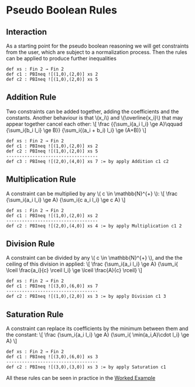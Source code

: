 Pseudo Boolean Rules
============

Interaction
-----------------------------

As a starting point for the pseudo boolean reasoning we will get constraints from the user, which are subject to a normalization process. Then the rules can be applied to produce further inequalities

```lean
def xs : Fin 2 → Fin 2
def c1 : PBIneq ![(1,0),(2,0)] xs 2
def c2 : PBIneq ![(1,0),(2,0)] xs 5
```


Addition Rule
-----------------------------
Two constraints can be added together, adding the coefficients and the constants. Another behaviour is that \\(x_i\\) and \\(\overline{x_i}\\) that may appear together cancel each other:
\\[ \frac
    {{\sum_i{a_i l_i} \ge A}\qquad {\sum_i{b_i l_i} \ge B}}
    {\sum_i{(a_i + b_i) l_i} \ge (A+B)}
\\]

```lean
def xs : Fin 2 → Fin 2
def c1 : PBIneq ![(1,0),(2,0)] xs 2
def c2 : PBIneq ![(1,0),(2,0)] xs 5
-----------------------------------
def c3 : PBIneq ![(2,0),(4,0)] xs 7 := by apply Addition c1 c2
```

Multiplication Rule
-----------------------------
A constraint can be multiplied by any \\( c \in \mathbb{N}^{+} \\):
\\[ \frac
    {\sum_i{a_i l_i} \ge A}
    {\sum_i{c a_i l_i} \ge c A}
\\]

```lean
def xs : Fin 2 → Fin 2
def c1 : PBIneq ![(1,0),(2,0)] xs 2
-----------------------------------
def c2 : PBIneq ![(2,0),(4,0)] xs 4 := by apply Multiplication c1 2
```

Division Rule
-----------------------------
A constraint can be divided by any \\( c \in \mathbb{N}^{+} \\), and the the ceiling of this division in applied:
\\[ \frac
    {\sum_i{a_i l_i} \ge A}
    {\sum_i{ \lceil \frac{a_i}{c} \rceil l_i} \ge \lceil \frac{A}{c} \rceil}
\\]

```lean
def xs : Fin 2 → Fin 2
def c1 : PBIneq ![(3,0),(6,0)] xs 7
-----------------------------------
def c2 : PBIneq ![(1,0),(2,0)] xs 3 := by apply Division c1 3
```

Saturation Rule
-----------------------------
A constraint can replace its coefficients by the minimum between them and the constant:
\\[ \frac
    {\sum_i{a_i l_i} \ge A}
    {\sum_i{ \min(a_i,A)\cdot l_i} \ge A}
\\]

```lean
def xs : Fin 2 → Fin 2
def c1 : PBIneq ![(3,0),(6,0)] xs 3
-----------------------------------
def c2 : PBIneq ![(3,0),(3,0)] xs 3 := by apply Saturation c1
```

All these rules can be seen in practice in the [Worked Example](./worked_example.md)